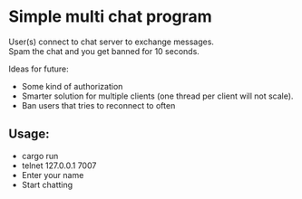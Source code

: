 # Simple multi chat program <br>
User(s) connect to chat server to exchange messages.<br>
Spam the chat and you get banned for 10 seconds.

Ideas for future:
* Some kind of authorization
* Smarter solution for multiple clients (one thread per client will not scale).
* Ban users that tries to reconnect to often

## Usage: 
* cargo run
* telnet 127.0.0.1 7007
* Enter your name
* Start chatting


